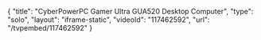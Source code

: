 {
    "title": "CyberPowerPC Gamer Ultra GUA520 Desktop Computer",
    "type": "solo",
    "layout": "iframe-static",
    "videoId": "117462592",
    "url": "\/tvpembed\/117462592"
}
